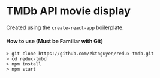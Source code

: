 # TMDb API movie display

Created using the `create-react-app` boilerplate.

#### How to use (Must be Familiar with Git)

```
> git clone https://github.com/zktnguyen/redux-tmdb.git
> cd redux-tmbd
> npm install
> npm start
```
